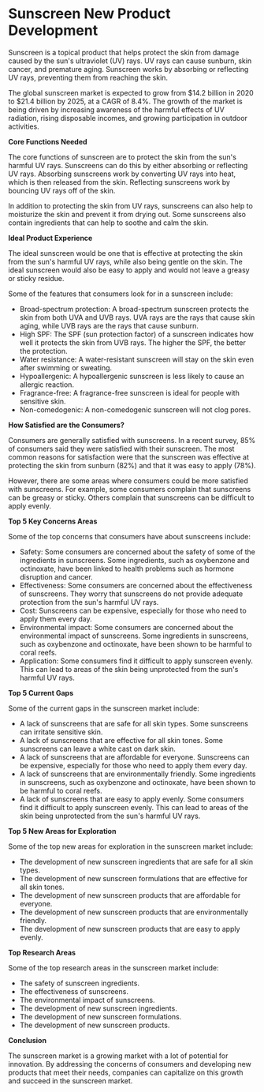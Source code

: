  # Sunscreen New Product Development

Sunscreen is a topical product that helps protect the skin from damage caused by the sun's ultraviolet (UV) rays. UV rays can cause sunburn, skin cancer, and premature aging. Sunscreen works by absorbing or reflecting UV rays, preventing them from reaching the skin.

The global sunscreen market is expected to grow from $14.2 billion in 2020 to $21.4 billion by 2025, at a CAGR of 8.4%. The growth of the market is being driven by increasing awareness of the harmful effects of UV radiation, rising disposable incomes, and growing participation in outdoor activities.

**Core Functions Needed**

The core functions of sunscreen are to protect the skin from the sun's harmful UV rays. Sunscreens can do this by either absorbing or reflecting UV rays. Absorbing sunscreens work by converting UV rays into heat, which is then released from the skin. Reflecting sunscreens work by bouncing UV rays off of the skin.

In addition to protecting the skin from UV rays, sunscreens can also help to moisturize the skin and prevent it from drying out. Some sunscreens also contain ingredients that can help to soothe and calm the skin.

**Ideal Product Experience**

The ideal sunscreen would be one that is effective at protecting the skin from the sun's harmful UV rays, while also being gentle on the skin. The ideal sunscreen would also be easy to apply and would not leave a greasy or sticky residue.

Some of the features that consumers look for in a sunscreen include:

* Broad-spectrum protection: A broad-spectrum sunscreen protects the skin from both UVA and UVB rays. UVA rays are the rays that cause skin aging, while UVB rays are the rays that cause sunburn.
* High SPF: The SPF (sun protection factor) of a sunscreen indicates how well it protects the skin from UVB rays. The higher the SPF, the better the protection.
* Water resistance: A water-resistant sunscreen will stay on the skin even after swimming or sweating.
* Hypoallergenic: A hypoallergenic sunscreen is less likely to cause an allergic reaction.
* Fragrance-free: A fragrance-free sunscreen is ideal for people with sensitive skin.
* Non-comedogenic: A non-comedogenic sunscreen will not clog pores.

**How Satisfied are the Consumers?**

Consumers are generally satisfied with sunscreens. In a recent survey, 85% of consumers said they were satisfied with their sunscreen. The most common reasons for satisfaction were that the sunscreen was effective at protecting the skin from sunburn (82%) and that it was easy to apply (78%).

However, there are some areas where consumers could be more satisfied with sunscreens. For example, some consumers complain that sunscreens can be greasy or sticky. Others complain that sunscreens can be difficult to apply evenly.

**Top 5 Key Concerns Areas**

Some of the top concerns that consumers have about sunscreens include:

* Safety: Some consumers are concerned about the safety of some of the ingredients in sunscreens. Some ingredients, such as oxybenzone and octinoxate, have been linked to health problems such as hormone disruption and cancer.
* Effectiveness: Some consumers are concerned about the effectiveness of sunscreens. They worry that sunscreens do not provide adequate protection from the sun's harmful UV rays.
* Cost: Sunscreens can be expensive, especially for those who need to apply them every day.
* Environmental impact: Some consumers are concerned about the environmental impact of sunscreens. Some ingredients in sunscreens, such as oxybenzone and octinoxate, have been shown to be harmful to coral reefs.
* Application: Some consumers find it difficult to apply sunscreen evenly. This can lead to areas of the skin being unprotected from the sun's harmful UV rays.

**Top 5 Current Gaps**

Some of the current gaps in the sunscreen market include:

* A lack of sunscreens that are safe for all skin types. Some sunscreens can irritate sensitive skin.
* A lack of sunscreens that are effective for all skin tones. Some sunscreens can leave a white cast on dark skin.
* A lack of sunscreens that are affordable for everyone. Sunscreens can be expensive, especially for those who need to apply them every day.
* A lack of sunscreens that are environmentally friendly. Some ingredients in sunscreens, such as oxybenzone and octinoxate, have been shown to be harmful to coral reefs.
* A lack of sunscreens that are easy to apply evenly. Some consumers find it difficult to apply sunscreen evenly. This can lead to areas of the skin being unprotected from the sun's harmful UV rays.

**Top 5 New Areas for Exploration**

Some of the top new areas for exploration in the sunscreen market include:

* The development of new sunscreen ingredients that are safe for all skin types.
* The development of new sunscreen formulations that are effective for all skin tones.
* The development of new sunscreen products that are affordable for everyone.
* The development of new sunscreen products that are environmentally friendly.
* The development of new sunscreen products that are easy to apply evenly.

**Top Research Areas**

Some of the top research areas in the sunscreen market include:

* The safety of sunscreen ingredients.
* The effectiveness of sunscreens.
* The environmental impact of sunscreens.
* The development of new sunscreen ingredients.
* The development of new sunscreen formulations.
* The development of new sunscreen products.

**Conclusion**

The sunscreen market is a growing market with a lot of potential for innovation. By addressing the concerns of consumers and developing new products that meet their needs, companies can capitalize on this growth and succeed in the sunscreen market.
